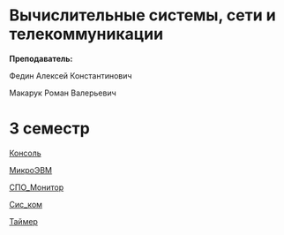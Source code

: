 # Вычислительные системы, сети и телекоммуникации

**Преподаватель:**

Федин Алексей Константинович

Макарук Роман Валерьевич

# 3 семестр

[Консоль](https://github.com/DMN902/SpbGTI/blob/main/File/3sem/ComputingSystems/Консоль/Консоль.pdf)

[МикроЭВМ](https://github.com/DMN902/SpbGTI/blob/main/File/3sem/ComputingSystems/МикроЭВМ/МикроЭВМ.pdf)

[СПО_Монитор](https://github.com/DMN902/SpbGTI/blob/main/File/3sem/ComputingSystems/СПОМонитор/СПО_монитор.pdf)

[Сис_ком](https://github.com/DMN902/SpbGTI/blob/main/File/3sem/ComputingSystems/Сис-ком/Сис_ком.pdf)

[Таймер](https://github.com/DMN902/SpbGTI/blob/main/File/3sem/ComputingSystems/Таймер/Таймер.pdf)
